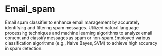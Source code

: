 # Email_spam
Email spam classifier to enhance email management by accurately identifying and filtering spam
messages. Utilized natural language processing techniques and machine learning algorithms to analyze email
content and classify messages as spam or non-spam.Employed various classification algorithms (e.g., Naive Bayes, SVM) to achieve high accuracy in spam
detection.
